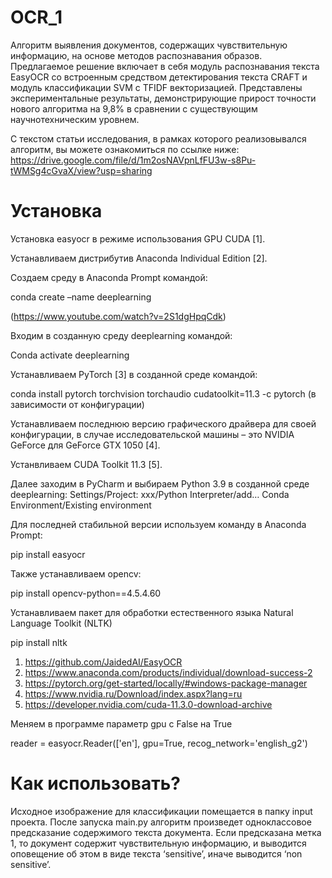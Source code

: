 # OCR_1

Алгоритм выявления документов, содержащих чувствительную информацию, на основе методов распознавания образов. Предлагаемое решение включает в себя модуль распознавания текста EasyOCR со встроенным средством детектирования текста CRAFT и модуль классификации SVM c TFIDF векторизацией. Представлены экспериментальные результаты, демонстрирующие прирост точности нового алгоритма на 9,8% в сравнении с существующим научнотехническим уровнем.

С текстом статьи исследования, в рамках которого реализовывался алгоритм, вы можете ознакомиться по ссылке ниже:
https://drive.google.com/file/d/1m2osNAVpnLfFU3w-s8Pu-tWMSg4cGvaX/view?usp=sharing

# Установка

Установка easyocr в режиме использования GPU CUDA [1].

Устанавливаем дистрибутив Anaconda Individual Edition [2].

Создаем среду в Anaconda Prompt командой:

conda create –name deeplearning

(https://www.youtube.com/watch?v=2S1dgHpqCdk)

Входим в созданную среду deeplearning командой:

Conda activate deeplearning

Устанавливаем PyTorch [3] в созданной среде командой:

conda install pytorch torchvision torchaudio cudatoolkit=11.3 -c pytorch (в зависимости от конфигурации)

Устанавливаем последнюю версию графического драйвера для своей конфигурации, в случае исследовательской машины – это NVIDIA GeForce для GeForce GTX 1050 [4].

Устанвливаем CUDA Toolkit 11.3 [5].

Далее заходим в PyCharm и выбираем Python 3.9 в созданной среде deeplearning: Settings/Project: xxx/Python Interpreter/add… Conda Environment/Existing environment 

Для последней стабильной версии используем команду в Anaconda Prompt:

pip install easyocr

Также устанавливаем opencv:

pip install opencv-python==4.5.4.60

Устанавливаем пакет для обработки естественного языка Natural Language Toolkit (NLTK) 

pip install nltk 

1.	https://github.com/JaidedAI/EasyOCR
2.	https://www.anaconda.com/products/individual/download-success-2
3.	https://pytorch.org/get-started/locally/#windows-package-manager
4.	https://www.nvidia.ru/Download/index.aspx?lang=ru
5.	https://developer.nvidia.com/cuda-11.3.0-download-archive

Меняем в программе параметр gpu с False на True

reader = easyocr.Reader(['en'], gpu=True, recog_network='english_g2')

# Как использовать?

Исходное изображение для классификации помещается в папку input проекта. После запуска main.py алгоритм произведет одноклассовое предсказание содержимого
текста документа. Если предсказана метка 1, то документ содержит чувствительную информацию, и выводится оповещение об этом в виде текста ‘sensitive’, иначе выводится ‘non sensitive’.
